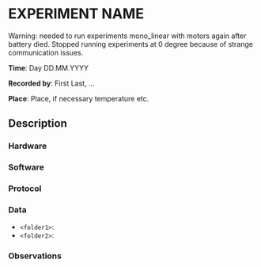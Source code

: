 <!-- create this document in each new experiments folder, calling it README.md -->
# EXPERIMENT NAME

Warning: needed to run experiments mono_linear with motors again after battery died. Stopped running experiments at 0 degree because of strange communication issues. 

__Time__: Day DD.MM.YYYY

__Recorded by__: First Last, ...

__Place__: Place, if necessary temperature etc. 

## Description

###  Hardware
<!--
Checklist: 
- Speaker type
- Microphone type
- Reference angle for DOA
- Distance speaker-mic etc. 
-->

### Software
<!--
Checklist: 
- Sampling rate
- Motor thrust value 
- Audio files used
- Scripts used
- Other parameters used
-->

### Protocol
<!--
Checklist: 
- Sound level calibration
- Order of scripts run
- Start/end times of recordings, synchronization
-->

### Data
<!--
Explain folder naming etc. 
-->

- `<folder1>`: 
- `<folder2>`: 

### Observations
<!--
Anything unusual that happened during the experiments, such as
- Background noise
- Connection problems, low data rates, etc. 
- Hardware (battery failures, broken parts, etc)
-->
